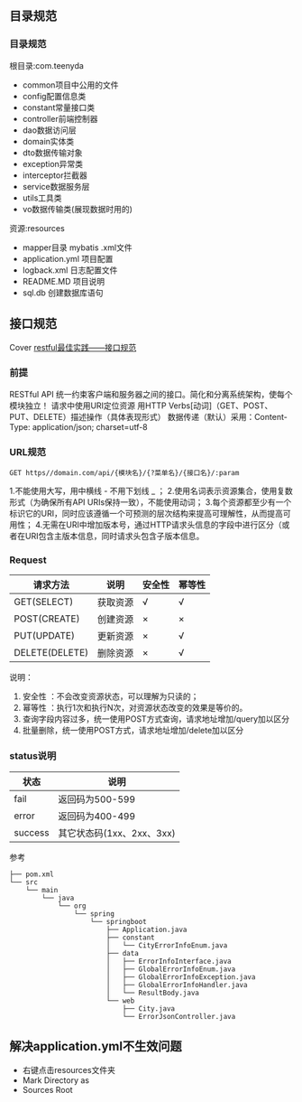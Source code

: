 ## 目录规范
### 目录规范
根目录:com.teenyda
- common项目中公用的文件
- config配置信息类
- constant常量接口类
- controller前端控制器
- dao数据访问层
- domain实体类
- dto数据传输对象
- exception异常类
- interceptor拦截器
- service数据服务层
- utils工具类
- vo数据传输类(展现数据时用的)

资源:resources
- mapper目录 mybatis .xml文件
- application.yml 项目配置
- logback.xml 日志配置文件
- README.MD 项目说明
- sql.db 创建数据库语句

## 接口规范
Cover [restful最佳实践——接口规范](https://www.toutiao.com/i6634864990727717384/)
### 前提
RESTful API 统一约束客户端和服务器之间的接口。简化和分离系统架构，使每个模块独立！
请求中使用URI定位资源
用HTTP Verbs[动词]（GET、POST、PUT、DELETE）描述操作（具体表现形式）
数据传递（默认）采用：Content-Type: application/json; charset=utf-8

### URL规范
```text
GET https//domain.com/api/{模块名}/{?菜单名}/{接口名}/:param
```
1.不能使用大写，用中横线 - 不用下划线 _ ；
2.使用名词表示资源集合，使用复数形式（为确保所有API URIs保持一致），不能使用动词；
3.每个资源都至少有一个标识它的URI，同时应该遵循一个可预测的层次结构来提高可理解性，从而提高可用性；
4.无需在URI中增加版本号，通过HTTP请求头信息的字段中进行区分（或者在URI包含主版本信息，同时请求头包含子版本信息。

### Request
|请求方法|说明|安全性|幂等性|
|---|---|---|---|
|GET(SELECT)|获取资源|√|√|
|POST(CREATE)|创建资源|×|×|
|PUT(UPDATE)|更新资源|×|√|
|DELETE(DELETE)|删除资源|×|√|
说明：
1. 安全性 ：不会改变资源状态，可以理解为只读的；
2. 幂等性 ：执行1次和执行N次，对资源状态改变的效果是等价的。
3. 查询字段内容过多，统一使用POST方式查询，请求地址增加/query加以区分
4. 批量删除，统一使用POST方式，请求地址增加/delete加以区分

### status说明
| 状态 | 说明 |
| -----| -----|
|fail | 返回码为500-599|
|error|返回码为400-499|
|success|其它状态码(1xx、2xx、3xx)|

参考
```
├── pom.xml
└── src
    └── main
        └── java
            └── org
                └── spring
                    └── springboot
                        ├── Application.java
                        ├── constant
                        │   └── CityErrorInfoEnum.java
                        ├── data
                        │   ├── ErrorInfoInterface.java
                        │   ├── GlobalErrorInfoEnum.java
                        │   ├── GlobalErrorInfoException.java
                        │   ├── GlobalErrorInfoHandler.java
                        │   └── ResultBody.java
                        └── web
                            ├── City.java
                            └── ErrorJsonController.java
```


## 解决application.yml不生效问题
- 右键点击resources文件夹
- Mark Directory as 
- Sources Root